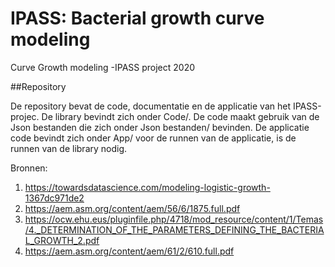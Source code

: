 # IPASS: Bacterial growth curve modeling
Curve Growth modeling -IPASS project 2020 

##Repository

De repository bevat de code, documentatie en de applicatie van het IPASS-projec. De library bevindt zich onder Code/. De code maakt gebruik 
van de Json bestanden die zich onder Json bestanden/ bevinden. De applicatie code bevindt zich onder App/ voor de runnen van de applicatie,
is de runnen van de library nodig. 



Bronnen:

1. https://towardsdatascience.com/modeling-logistic-growth-1367dc971de2
2. https://aem.asm.org/content/aem/56/6/1875.full.pdf
3. https://ocw.ehu.eus/pluginfile.php/4718/mod_resource/content/1/Temas/4._DETERMINATION_OF_THE_PARAMETERS_DEFINING_THE_BACTERIAL_GROWTH_2.pdf
4. https://aem.asm.org/content/aem/61/2/610.full.pdf
